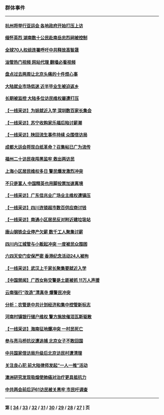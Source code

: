 ### 群体事件
---
#### [杭州将举行亚运会 各地政府开始打压上访](../../pages/ncid279/n14059747.md?09040045) 
#### [缅怀英烈 湖南数十公民赴南岳忠烈祠被控制](../../pages/ncid279/n14055318.md?09040045) 
#### [全球70人权组连署呼吁中共释放高智晟](../../pages/ncid279/n14055054.md?09040045) 
#### [油管热门视频 网站代理 翻墙必看视频](http://138.2.39.72:81/youtube.html?epic-marker?09040045)
#### [盘点过去两周让北京头痛的十件烦心事](../../pages/ncid279/n14052654.md?09040045) 
#### [大陆就业市场低迷 近半毕业生被迫返乡](../../pages/ncid279/n14050945.md?09040045) 
#### [长期被监控 大陆多位访民维权屡遭打压](../../pages/ncid279/n14049331.md?09040045) 
#### [【一线采访】为娃就近入学 深圳数百家长集会](../../pages/ncid279/n14044246.md?09040045) 
#### [【一线采访】苏宁收购家乐福后陷讨薪潮](../../pages/ncid279/n14042224.md?09040045) 
#### [【一线采访】陕回流生事件持续 众围信访局](../../pages/ncid279/n14040242.md?09040045) 
#### [成都大运会将现白纸革命？召集帖已广为流传](../../pages/ncid279/n14033119.md?09040045) 
#### [福州二十访民夜闯黑监牢 救出两访民](../../pages/ncid279/n14031617.md?09040045) 
#### [上海小区居民维权多日 警民爆发激烈冲突](../../pages/ncid279/n14029221.md?09040045) 
#### [不只是富人 中国精英也用脚投票加速离境](../../pages/ncid279/n14029086.md?09040045) 
#### [【一线采访】广东佳兆业广场业主维权遭镇压](../../pages/ncid279/n14028175.md?09040045) 
#### [【一线采访】四川连锁超市数百供应商讨钱](../../pages/ncid279/n14025102.md?09040045) 
#### [【一线采访】南通小区居民反对附近建垃圾站](../../pages/ncid279/n14021690.md?09040045) 
#### [唐山钢铁企业停产欠薪 数千工人聚集讨薪](../../pages/ncid279/n14017404.md?09040045) 
#### [四川内江城管与小贩起冲突 一度被民众围困](../../pages/ncid279/n14015922.md?09040045) 
#### [六四天安门安保严密 香港纪念活动24人被拘](../../pages/ncid279/n14009800.md?09040045) 
#### [【一线采访】武汉上千家长聚集要就近入学](../../pages/ncid279/n14009497.md?09040045) 
#### [【中国禁闻】广西女称交警是土匪被抓 11万人声援](../../pages/ncid279/n14006869.md?09040045) 
#### [云南强行“改造”清真寺 爆警民冲突](../../pages/ncid279/n14005561.md?09040045) 
#### [分析：农管是中共计划经济和集中控管新标志](../../pages/ncid279/n14000665.md?09040045) 
#### [河南村镇银行储户维权 警方施放催泪瓦斯驱散](../../pages/ncid279/n13998750.md?09040045) 
#### [【一线采访】海南征地爆冲突 一村民死亡](../../pages/ncid279/n13989137.md?09040045) 
#### [参与亮马桥抗议遭追捕 北京女子不敢回国](../../pages/ncid279/n13985420.md?09040045) 
#### [中共国家信访局升级后北京访民村遭清理](../../pages/ncid279/n13984826.md?09040045) 
#### [关注良心犯 前大陆律师发起“一人一推”活动](../../pages/ncid279/n13980524.md?09040045) 
#### [澳洲研究发现吸烟使肺癌对治疗更具抵抗力](../../pages/ncid279/n13977762.md?09040045) 
#### [中共两会前后沪61访民被关黑牢 市民吁调查](../../pages/ncid279/n13976054.md?09040045) 

---
#### 第 [ [34](./34.md?09040045) / [33](./33.md?09040045) / [32](./32.md?09040045) / [31](./31.md?09040045) / [30](./30.md?09040045) / [29](./29.md?09040045) / [28](./28.md?09040045) / [27](./27.md?09040045) ] 页

